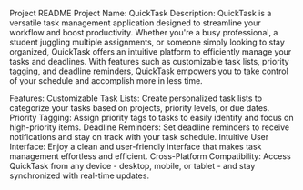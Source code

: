 Project README
Project Name: QuickTask
Description:
QuickTask is a versatile task management application designed to streamline your workflow and boost productivity. Whether you're a busy professional, a student juggling multiple assignments, or someone simply looking to stay organized, QuickTask offers an intuitive platform to efficiently manage your tasks and deadlines. With features such as customizable task lists, priority tagging, and deadline reminders, QuickTask empowers you to take control of your schedule and accomplish more in less time.

Features:
Customizable Task Lists: Create personalized task lists to categorize your tasks based on projects, priority levels, or due dates.
Priority Tagging: Assign priority tags to tasks to easily identify and focus on high-priority items.
Deadline Reminders: Set deadline reminders to receive notifications and stay on track with your task schedule.
Intuitive User Interface: Enjoy a clean and user-friendly interface that makes task management effortless and efficient.
Cross-Platform Compatibility: Access QuickTask from any device - desktop, mobile, or tablet - and stay synchronized with real-time updates.

